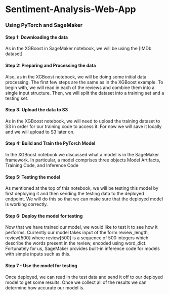 # Sentiment-Analysis-Web-App

### Using PyTorch and SageMaker

#### Step 1: Downloading the data
As in the XGBoost in SageMaker notebook, we will be using the [IMDb dataset]

#### Step 2: Preparing and Processing the data
Also, as in the XGBoost notebook, we will be doing some initial data processing. The first few steps are the same as in the XGBoost example. To begin with, we will read in each of the reviews and combine them into a single input structure. Then, we will split the dataset into a training set and a testing set.

#### Step 3: Upload the data to S3
As in the XGBoost notebook, we will need to upload the training dataset to S3 in order for our training code to access it. For now we will save it locally and we will upload to S3 later on.

#### Step 4: Build and Train the PyTorch Model
In the XGBoost notebook we discussed what a model is in the SageMaker framework. In particular, a model comprises three objects
Model Artifacts,
Training Code, and
Inference Code


#### Step 5: Testing the model
As mentioned at the top of this notebook, we will be testing this model by first deploying it and then sending the testing data to the deployed endpoint. We will do this so that we can make sure that the deployed model is working correctly.

#### Step 6: Deploy the model for testing
Now that we have trained our model, we would like to test it to see how it performs. Currently our model takes input of the form review_length, review[500] where review[500] is a sequence of 500 integers which describe the words present in the review, encoded using word_dict. Fortunately for us, SageMaker provides built-in inference code for models with simple inputs such as this.

#### Step 7 - Use the model for testing
Once deployed, we can read in the test data and send it off to our deployed model to get some results. Once we collect all of the results we can determine how accurate our model is.

